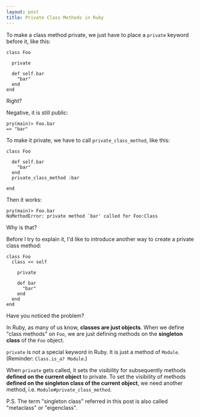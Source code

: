 ```yaml
---
layout: post
title: Private Class Methods in Ruby
---
```


To make a class method private, we just have to place a `private` keyword before it, like this:

    class Foo

      private

      def self.bar
        "bar"
      end
    end

Right?

Negative, it is still public:

    pry(main)> Foo.bar
    => "bar" 


To make it private, we have to call `private_class_method`, like this:

    class Foo

      def self.bar
        "bar"
      end
      private_class_method :bar

    end

Then it works:

    pry(main)> Foo.bar
    NoMethodError: private method `bar' called for Foo:Class


Why is that?

Before I try to explain it, I'd like to introduce another way to create a private class method:

    class Foo
      class << self

        private

        def bar
          "bar"
        end
      end
    end

Have you noticed the problem?

In Ruby, as many of us know, __classes are just objects__.
When we define "class methods" on `Foo`, we are just defining methods on the __singleton class__ of the `Foo` object.


`private` is not a special keyword in Ruby. It is just a method of `Module`. (Reminder: `Class.is_a? Module`.)

When `private` gets called, it sets the visibility for subsequently methods __defined on the current object__ to private.
To set the visibility of methods __defined on the singleton class of the current object__, we need another method, i.e. `Module#private_class_method`.


P.S. The term "singleton class" referred in this post is also called "metaclass" or "eigenclass".

